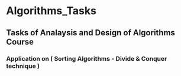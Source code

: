 # Algorithms_Tasks
## Tasks of Analaysis and Design of Algorithms Course
### Application on ( Sorting Algorithms - Divide & Conquer technique )
